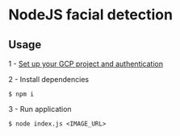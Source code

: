 # NodeJS facial detection

## Usage


1 - <a href="https://cloud.google.com/vision/docs/detecting-faces?apix_params=%7B%22resource%22%3A%7B%22requests%22%3A%5B%7B%22features%22%3A%5B%7B%22maxResults%22%3A10%2C%22type%22%3A%22FACE_DETECTION%22%7D%5D%2C%22image%22%3A%7B%22source%22%3A%7B%22imageUri%22%3A%22gs%3A%2F%2Fcloud-samples-data%2Fvision%2Fface%2Ffaces.jpeg%22%7D%7D%7D%5D%7D%7D#set-up-your-gcp-project-and-authentication" target="_blank">Set up your GCP project and authentication</a>

2 - Install dependencies
```
$ npm i
```

3 - Run application
```
$ node index.js <IMAGE_URL>
```
